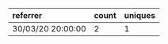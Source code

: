 | referrer          | count | uniques |
| :---------------- | :---- | :------ |
| 30/03/20 20:00:00 | 2     | 1       |